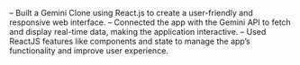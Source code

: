 – Built a Gemini Clone using React.js to create a user-friendly and responsive web interface.
– Connected the app with the Gemini API to fetch and display real-time data, making the application interactive.
– Used ReactJS features like components and state to manage the app’s functionality and improve user experience.
